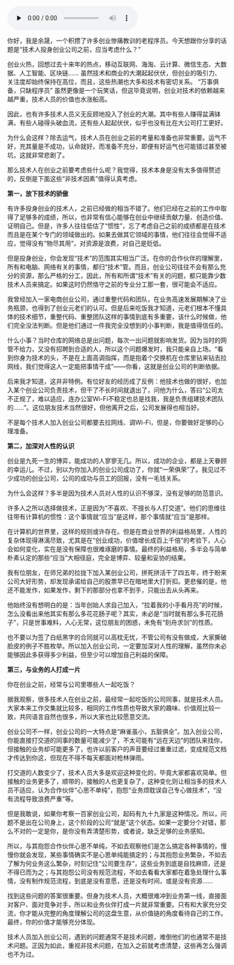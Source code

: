 <audio id="audio" title="第40讲 | 技术人投身创业公司之前，应当考虑些什么？" controls="" preload="none"><source id="mp3" src="https://static001.geekbang.org/resource/audio/e2/34/e236b4bce43938b472602e750d6c1334.mp3"></audio>

你好，我是余晟，一个积攒了许多创业惨痛教训的老程序员。今天想跟你分享的话题是“技术人投身创业公司之前，应当考虑什么？”

创业火热，回想过去十来年的热点，移动互联网、海淘、云计算、微信生态、大数据、人工智能、区块链…… 虽然技术和商业的大潮起起伏伏，但创业的吸引力、关注度却始终保持在高位，而且，这些热潮也大多和技术有密切关系。 “万事俱备，只缺程序员” 虽然更像是一个玩笑话，但这毕竟说明，创业对技术的依赖越来越严重，技术人员的价值也水涨船高。

因此，也有许多技术人员义无反顾地投入了创业的大潮。其中有些人赚得盆满钵满，有些人碰得头破血流，还有些人起起伏伏，似乎也没有比在大公司打工更好。

为什么会这样？除去运气，技术人员在创业之前的考量和准备也非常重要。运气不好，充其量是不成功，认命就好。而准备不充分，即便有好运气也可能错过甚至被坑，这就非常悲剧了。

那么技术人在创业之前要考虑些什么呢？我觉得，技术本身是没有太多值得赘述的，反倒是下面这些“非技术因素”值得认真考虑。

**第一，放下技术的骄傲**

有许多投身创业的技术人，之前已经做的相当不错了。他们已经在之前的工作中取得了足够多的成绩，所以，也非常有信心能够在创业中继续贡献力量、创造价值、证明自己。但是，许多人往往低估了“惯性”，忘了考虑自己之前的成绩都是在技术而且是在某个专门的领域做出的。如果去做其它领域的事情，他们往往会觉得不适应，觉得没有“物尽其用”，对资源是浪费，对自己是贬低。

但是投身创业，你会发现“技术”的范围其实相当广泛。在你的合作伙伴的理解里，所有和电脑、网络有关的事情，都归“技术”管。而且，创业公司往往不会有那么充分的资源，那么严格的分工，因此，所有和所谓“技术”有关的问题，都只能靠少数技术人员来搞定。如果这时仍然恪守之前的专业分工那一套，很可能会不适应。

我曾经加入一家电商创业公司，通过重整代码和团队，在业务高速发展期解决了业务瓶颈，也得到了创业元老们的认可。但是后来吃饭我才知道，元老们根本不懂具体的技术细节，重整代码、重整团队这样的事情到底有多重要，该什么时候做，他们完全没法判断。但是他们通过一件我完全没想到的小事判断，我是值得信任的。

什么小事？当时仓库的网络总是出问题，每次一出问题就影响发货。因为当时的网管不给力，又没有招聘到合适的人，所以这个问题爆发时，我只能亲自上场。“看到你身为技术的头，不是在上面高调指挥，而是抱着个交换机在仓库里钻来钻去拉网线，我们觉得这人一定能把事情干成”——你看，这就是创业公司的判断依据。

后来我才知道，这并非特例。有位好友的经历成了反例：他技术也做的很好，也加入某个创业公司负责技术，但干了不长时间就退出了，问他为什么，答曰“公司太不正规了，难以适应，连办公室Wi-Fi不稳定也总是找我，我是负责组建技术团队的……”。这位朋友技术当然很好，但他离开之后，公司发展得也相当好。

不是每个技术人加入创业公司都要去拉网线、调Wi-Fi，但是，你要做好足够的心理准备。

**第二，加深对人性的认识**

创业是九死一生的博弈，能成功的人寥寥无几。所以，成功的企业，都是上天眷顾的幸运儿。不过，别以为你加入的创业公司成功了，你就“一荣俱荣”了。我见过不少成功的创业公司，公司的成功与员工的回报，没有一毛钱关系。

为什么会这样？多半是因为技术人员对人性的认识不够深，没有足够的防范意识。

许多人之所以选择做技术，正是因为“不喜欢、不擅长与人打交道”。他们的思维往往带有计算机的惯性：这个事情就“应当”是这样，那个事情就“应当”是那样。

在计算机的世界里，这样的规则或许存在。但是在商业世界的利益格局里，人性的复杂体现得淋漓尽致，尤其是在“创业成功，价值增长成百上千倍”的考验下，人心会如何变化，实在是没有保障也很难琢磨的事情。最终的利益格局，多半会与简单朴素认定的那些“应当”大相径庭，完全是博弈、较量和妥协的结果。

我有位朋友，在师兄弟的拉拢下加入某创业公司，拼死拼活干了四五年，终于盼来公司大好形势，却发现承诺给自己的股票早已在暗地里大打折扣。更悲催的是，他还不能发作，如果发作，剩下的那部分也拿不到手，只能出去从头再来。

他始终没有想明白的是：当年创始人求自己加入，“拉着我的小手看月亮”的时候，怎么没看出来他其实有那么多花花肠子呢？其实，未必是“当时就有那么多花花肠子”，只是世事难料，人心无常，这位朋友的困惑，未免有“刻舟求剑”的性质。

也不要以为签了白纸黑字的合同就可以高枕无忧，不管公司有没有做成，大家撕破脸皮的例子不胜枚举。所以加入创业公司，一定要加深对人性的理解，虽然你未必能够因此多获得多少利益，但至少可以增加自己利益的保障。

**第三，与业务的人打成一片**

你在创业之前，经常与公司里哪些人一起吃饭？

据我观察，很多技术人在创业之前，最经常一起吃饭的公司同事，就是技术人员。大家本来工作交集就比较多，相同的工作性质也导致大家的趣味、价值观比较一致，共同语言自然也很多，所以大家也比较愿意交流。

创业公司不一样，创业公司的一大特点是“麻雀虽小，五脏俱全”。加入创业公司，你能直接打交道的同事的数量可能减少了，不太可能有“远在天边”的团队来找你，但接触的业务却可能更多了，也许以前客户的声音要经过重重过滤，变成规范文档才传达到你这，但现在不得不每天都面对枪林弹雨。

打交道的人数变少了，技术人员大多是欢迎这种变化的，毕竟大家都喜欢简单。但接触的业务更多了，顺带的，接触的人也更复杂了，这种变化则让相当多的技术人员不适应，认为合作伙伴“心思不单纯”，抱怨“业务烦耽误自己专心做技术”，“没有流程导致浪费严重”等。

但是我敢说，如果你考察一百家创业公司，起码有九十九家是这种情况。所以，问题不是出在公司身上，这个阶段的公司“就是”这个状态。如果一定要分个对错，那么不对的一定是你，是你没有弄清楚形势，或者说，缺乏足够的业务感知。

所以，与其抱怨合作伙伴心思不单纯，不如去观察他们是怎么搞定各种事情的，慢慢你就会发现，某些事情确实不是心思单纯能搞定的；与其抱怨业务繁杂，不如去了解为何业务这么繁杂，时刻记住“公司要生存”，这些业务到底是自找麻烦，还是不得已而为之；与其抱怨公司没有规范流程，不如去看看大家都在着急处理什么事情，没有制作规范流程，到底是没有意愿，还是没有时间，或是没有资源……

找到这些问题的答案很重要。但身为技术人员，大概很难冲到业务第一线，直接面对客户、面对竞争对手，所以和业务伙伴打成一片就非常重要。只有和大家充分交流，你才能从完整的角度理解公司的这盘生意，从价值链的角度看待自己的工作。最终，你的价值才能够充分体现。

技术人员加入创业公司，遇到的问题通常不是技术问题，难倒他们的也通常不是技术问题。正因为如此，重视非技术问题，在加入之前就考虑清楚，这些再怎么强调也不为过。


